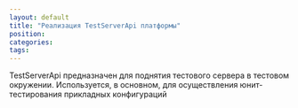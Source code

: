 ```yaml
---
layout: default
title: "Реализация TestServerApi платформы"
position: 
categories: 
tags: 
---
```


TestServerApi предназначен для поднятия тестового сервера в тестовом окружении. Используется, в основном, для осуществления юнит-тестирования прикладных конфигураций


